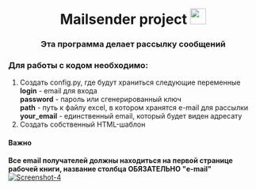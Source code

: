 <h1 align="center">Mailsender project</a> 
<img src="https://github.com/blackcater/blackcater/raw/main/images/Hi.gif" height="32"/></h1>
<h3 align="center">Эта программа делает рассылку сообщений</h3>

<h3 align='left'>Для работы с кодом необходимо:</h3>
  
<ol>
  <li>Создать config.py, где будут храниться следующие переменные<br>
      <strong>login</strong> - email для входа<br>
      <strong>password</strong> - пароль или сгенерированный ключ<br>
      <strong>path</strong> - путь к файлу excel, в котором хранятся e-mail для рассылки<br>
      <strong>your_email</strong> - единственный email, который будет виден адресату<br>
  </li>
  <li>Создать собственный HTML-шаблон</li>
</ol>
<h4>Важно</h4>
<strong>Все email получателей должны находиться на первой странице рабочей книги, название столбца ОБЯЗАТЕЛЬНО "e-mail"</strong>
<a href='https://postimages.org/' target='_blank'><img src='https://i.postimg.cc/3JGkSXjK/Screenshot-4.png' border='0' alt='Screenshot-4'/></a>
